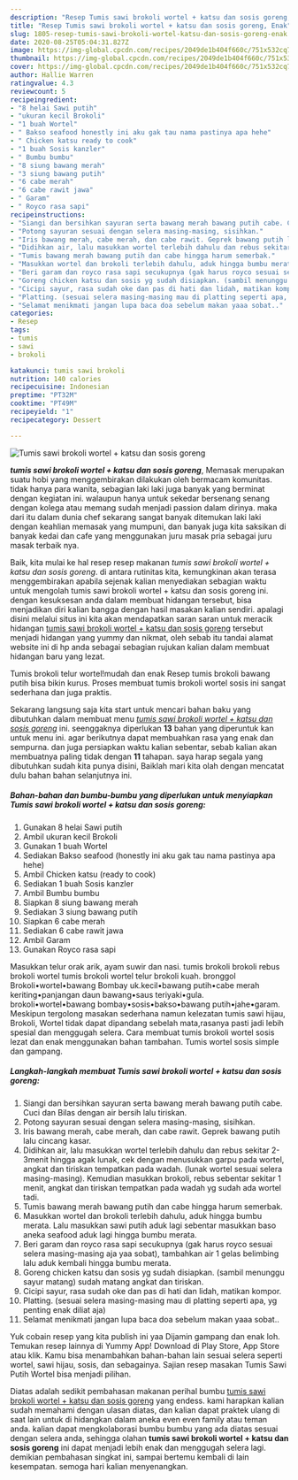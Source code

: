```yaml
---
description: "Resep Tumis sawi brokoli wortel + katsu dan sosis goreng, Enak"
title: "Resep Tumis sawi brokoli wortel + katsu dan sosis goreng, Enak"
slug: 1805-resep-tumis-sawi-brokoli-wortel-katsu-dan-sosis-goreng-enak
date: 2020-08-25T05:04:31.827Z
image: https://img-global.cpcdn.com/recipes/2049de1b404f660c/751x532cq70/tumis-sawi-brokoli-wortel-katsu-dan-sosis-goreng-foto-resep-utama.jpg
thumbnail: https://img-global.cpcdn.com/recipes/2049de1b404f660c/751x532cq70/tumis-sawi-brokoli-wortel-katsu-dan-sosis-goreng-foto-resep-utama.jpg
cover: https://img-global.cpcdn.com/recipes/2049de1b404f660c/751x532cq70/tumis-sawi-brokoli-wortel-katsu-dan-sosis-goreng-foto-resep-utama.jpg
author: Hallie Warren
ratingvalue: 4.3
reviewcount: 5
recipeingredient:
- "8 helai Sawi putih"
- "ukuran kecil Brokoli"
- "1 buah Wortel"
- " Bakso seafood honestly ini aku gak tau nama pastinya apa hehe"
- " Chicken katsu ready to cook"
- "1 buah Sosis kanzler"
- " Bumbu bumbu"
- "8 siung bawang merah"
- "3 siung bawang putih"
- "6 cabe merah"
- "6 cabe rawit jawa"
- " Garam"
- " Royco rasa sapi"
recipeinstructions:
- "Siangi dan bersihkan sayuran serta bawang merah bawang putih cabe. Cuci dan Bilas dengan air bersih lalu tiriskan."
- "Potong sayuran sesuai dengan selera masing-masing, sisihkan."
- "Iris bawang merah, cabe merah, dan cabe rawit. Geprek bawang putih lalu cincang kasar."
- "Didihkan air, lalu masukkan wortel terlebih dahulu dan rebus sekitar 2-3menit hingga agak lunak, cek dengan menusukkan garpu pada wortel, angkat dan tiriskan tempatkan pada wadah. (lunak wortel sesuai selera masing-masing). Kemudian masukkan brokoli, rebus sebentar sekitar 1 menit, angkat dan tiriskan tempatkan pada wadah yg sudah ada wortel tadi."
- "Tumis bawang merah bawang putih dan cabe hingga harum semerbak."
- "Masukkan wortel dan brokoli terlebih dahulu, aduk hingga bumbu merata. Lalu masukkan sawi putih aduk lagi sebentar masukkan baso aneka seafood aduk lagi hingga bumbu merata."
- "Beri garam dan royco rasa sapi secukupnya (gak harus royco sesuai selera masing-masing aja yaa sobat), tambahkan air 1 gelas belimbing lalu aduk kembali hingga bumbu merata."
- "Goreng chicken katsu dan sosis yg sudah disiapkan. (sambil menunggu sayur matang) sudah matang angkat dan tiriskan."
- "Cicipi sayur, rasa sudah oke dan pas di hati dan lidah, matikan kompor."
- "Platting. (sesuai selera masing-masing mau di platting seperti apa, yg penting enak diliat aja)"
- "Selamat menikmati jangan lupa baca doa sebelum makan yaaa sobat.."
categories:
- Resep
tags:
- tumis
- sawi
- brokoli

katakunci: tumis sawi brokoli 
nutrition: 140 calories
recipecuisine: Indonesian
preptime: "PT32M"
cooktime: "PT49M"
recipeyield: "1"
recipecategory: Dessert

---
```



![Tumis sawi brokoli wortel + katsu dan sosis goreng](https://img-global.cpcdn.com/recipes/2049de1b404f660c/751x532cq70/tumis-sawi-brokoli-wortel-katsu-dan-sosis-goreng-foto-resep-utama.jpg)

<b><i>tumis sawi brokoli wortel + katsu dan sosis goreng</i></b>, Memasak merupakan suatu hobi yang menggembirakan dilakukan oleh bermacam komunitas. tidak hanya para wanita, sebagian laki laki juga banyak yang berminat dengan kegiatan ini. walaupun hanya untuk sekedar bersenang senang dengan kolega atau memang sudah menjadi passion dalam dirinya. maka dari itu dalam dunia chef sekarang sangat banyak ditemukan laki laki dengan keahlian memasak yang mumpuni, dan banyak juga kita saksikan di banyak kedai dan cafe yang menggunakan juru masak pria sebagai juru masak terbaik nya.

Baik, kita mulai ke hal resep resep makanan <i>tumis sawi brokoli wortel + katsu dan sosis goreng</i>. di antara rutinitas kita, kemungkinan akan terasa menggembirakan apabila sejenak kalian menyediakan sebagian waktu untuk mengolah tumis sawi brokoli wortel + katsu dan sosis goreng ini. dengan kesuksesan anda dalam membuat hidangan tersebut, bisa menjadikan diri kalian bangga dengan hasil masakan kalian sendiri. apalagi disini melalui situs ini kita akan mendapatkan saran saran untuk meracik hidangan <u>tumis sawi brokoli wortel + katsu dan sosis goreng</u> tersebut menjadi hidangan yang yummy dan nikmat, oleh sebab itu tandai alamat website ini di hp anda sebagai sebagian rujukan kalian dalam membuat hidangan baru yang lezat.

Tumis brokoli telur wortel!mudah dan enak Resep tumis brokoli bawang putih bisa bikin kurus. Proses membuat tumis brokoli wortel sosis ini sangat sederhana dan juga praktis.


Sekarang langsung saja kita start untuk mencari bahan baku yang dibutuhkan dalam membuat menu <u><i>tumis sawi brokoli wortel + katsu dan sosis goreng</i></u> ini. seenggaknya diperlukan <b>13</b> bahan yang diperuntuk kan untuk menu ini. agar berikutnya dapat membuahkan rasa yang enak dan sempurna. dan juga persiapkan waktu kalian sebentar, sebab kalian akan membuatnya paling tidak dengan <b>11</b> tahapan. saya harap segala yang dibutuhkan sudah kita punya disini, Baiklah mari kita olah dengan mencatat dulu bahan bahan selanjutnya ini.

<!--inarticleads1-->

##### Bahan-bahan dan bumbu-bumbu yang diperlukan untuk menyiapkan Tumis sawi brokoli wortel + katsu dan sosis goreng:

1. Gunakan 8 helai Sawi putih
1. Ambil ukuran kecil Brokoli
1. Gunakan 1 buah Wortel
1. Sediakan  Bakso seafood (honestly ini aku gak tau nama pastinya apa hehe)
1. Ambil  Chicken katsu (ready to cook)
1. Sediakan 1 buah Sosis kanzler
1. Ambil  Bumbu bumbu
1. Siapkan 8 siung bawang merah
1. Sediakan 3 siung bawang putih
1. Siapkan 6 cabe merah
1. Sediakan 6 cabe rawit jawa
1. Ambil  Garam
1. Gunakan  Royco rasa sapi


Masukkan telur orak arik, ayam suwir dan nasi. tumis brokoli brokoli rebus brokoli wortel tumis brokoli wortel telur brokoli kuah. bronggol Brokoli•wortel•bawang Bombay uk.kecil•bawang putih•cabe merah keriting•panjangan daun bawang•saus teriyaki•gula. brokoli•wortel•bawang bombay•sosis•bakso•bawang putih•jahe•garam. Meskipun tergolong masakan sederhana namun kelezatan tumis sawi hijau, Brokoli, Wortel tidak dapat dipandang sebelah mata,rasanya pasti jadi lebih spesial dan menggugah selera. Cara membuat tumis brokoli wortel sosis lezat dan enak menggunakan bahan tambahan. Tumis wortel sosis simple dan gampang. 

<!--inarticleads2-->

##### Langkah-langkah membuat Tumis sawi brokoli wortel + katsu dan sosis goreng:

1. Siangi dan bersihkan sayuran serta bawang merah bawang putih cabe. Cuci dan Bilas dengan air bersih lalu tiriskan.
1. Potong sayuran sesuai dengan selera masing-masing, sisihkan.
1. Iris bawang merah, cabe merah, dan cabe rawit. Geprek bawang putih lalu cincang kasar.
1. Didihkan air, lalu masukkan wortel terlebih dahulu dan rebus sekitar 2-3menit hingga agak lunak, cek dengan menusukkan garpu pada wortel, angkat dan tiriskan tempatkan pada wadah. (lunak wortel sesuai selera masing-masing). Kemudian masukkan brokoli, rebus sebentar sekitar 1 menit, angkat dan tiriskan tempatkan pada wadah yg sudah ada wortel tadi.
1. Tumis bawang merah bawang putih dan cabe hingga harum semerbak.
1. Masukkan wortel dan brokoli terlebih dahulu, aduk hingga bumbu merata. Lalu masukkan sawi putih aduk lagi sebentar masukkan baso aneka seafood aduk lagi hingga bumbu merata.
1. Beri garam dan royco rasa sapi secukupnya (gak harus royco sesuai selera masing-masing aja yaa sobat), tambahkan air 1 gelas belimbing lalu aduk kembali hingga bumbu merata.
1. Goreng chicken katsu dan sosis yg sudah disiapkan. (sambil menunggu sayur matang) sudah matang angkat dan tiriskan.
1. Cicipi sayur, rasa sudah oke dan pas di hati dan lidah, matikan kompor.
1. Platting. (sesuai selera masing-masing mau di platting seperti apa, yg penting enak diliat aja)
1. Selamat menikmati jangan lupa baca doa sebelum makan yaaa sobat..


Yuk cobain resep yang kita publish ini yaa Dijamin gampang dan enak loh. Temukan resep lainnya di Yummy App! Download di Play Store, App Store atau klik. Kamu bisa menambahkan bahan-bahan lain sesuai selera seperti wortel, sawi hijau, sosis, dan sebagainya. Sajian resep masakan Tumis Sawi Putih Wortel bisa menjadi pilihan. 

Diatas adalah sedikit pembahasan makanan perihal bumbu <u>tumis sawi brokoli wortel + katsu dan sosis goreng</u> yang endess. kami harapkan kalian sudah memahami dengan ulasan diatas, dan kalian dapat praktek ulang di saat lain untuk di hidangkan dalam aneka even even family atau teman anda. kalian dapat mengkolaborasi bumbu bumbu yang ada diatas sesuai dengan selera anda, sehingga olahan <b>tumis sawi brokoli wortel + katsu dan sosis goreng</b> ini dapat menjadi lebih enak dan menggugah selera lagi. demikian pembahasan singkat ini, sampai bertemu kembali di lain kesempatan. semoga hari kalian menyenangkan.
